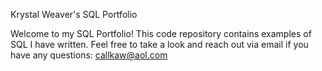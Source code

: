 Krystal Weaver's SQL Portfolio

Welcome to my SQL Portfolio! This code repository contains examples of SQL I have written. Feel free to take a look and reach out via email if you have any questions: callkaw@aol.com
